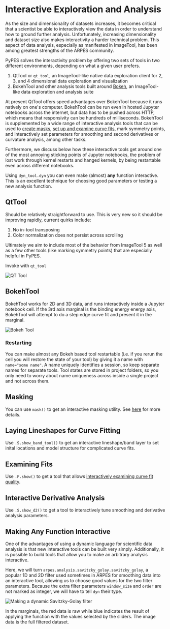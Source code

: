 # Interactive Exploration and Analysis

As the size and dimensionality of datasets increases, it becomes critical
that a scientist be able to interactively view the data in order to understand
how to ground further analysis. Unfortunately, increasing dimensionality and dataset size also makes interactivity a
harder technical problem. This aspect of data analysis, especially as manifested in
ImageTool, has been among greatest strengths of the ARPES community.

PyPES solves the interactivity problem by offering two sets of tools in two 
different environments, depending on what a given user prefers.

1. QtTool or `qt_tool`, an ImageTool-like native data exploration client for 2, 3, and 4
   dimensional data exploration and visualization
2. BokehTool and other analysis tools built around [Bokeh](https://bokeh.pydata.org/en/latest/), 
   an ImageTool-like data exploration and analysis suite
   
At present QtTool offers speed advantages over BokehTool because it runs natively on 
one's computer. BokehTool can be run even in hosted Jupyter notebooks across 
the internet, but data has to be pushed across HTTP, which means that responsivity
can be hundreds of milliseconds. BokehTool is supplemented by a wide range of interactive
analysis tools that can be used to [create masks](/data-manipulation),
[set up and examine curve fits](/curve-fitting), mark symmetry points, and interactively 
set parameters for smoothing and second derivatives or curvature analysis, 
among other tasks.

Furthermore, we discuss below how these interactive tools get around one of the most
annoying sticking points of Jupyter notebooks, the problem of lost work through kernel 
restarts and hanged kernels, by being restartable even across different notebooks.

Using `dyn_tool.dyn` you can even make (almost) **any** function interactive. This is 
an excellent technique for choosing good parameters or testing a new analysis function. 

## QtTool

Should be relatively straightforward to use. This is very new so it should be improving rapidly,
current quirks include:

1. No in-tool transposing
2. Color normalization does not persist across scrolling

Ultimately we aim to include most of the behavior from ImageTool 5 as well
as a few other tools (like marking symmetry points) that are especially helpful in PyPES.

Invoke with `qt_tool`

![QT Tool](static/qt-tool.png) 

## BokehTool

BokehTool works for 2D and 3D data, and runs interactively inside a Jupyter notebook cell.
If the 3rd axis marginal is the binding energy energy axis, BokehTool will attempt to do a step edge
curve fit and present it in the marginal.

![Bokeh Tool](static/bokeh-tool.png) 

### Restarting

You can make almost any Bokeh based tool restartable (i.e. if you rerun the cell
you will restore the state of your tool) by giving it a name with `name="some name"`.
A name uniquely identifies a session, so keep separate names for separate tools. Tool 
states are stored in project folders, so you only need to worry about name uniqueness 
across inside a single project and not across them.

## Masking

You can use `mask()` to get an interactive masking utility. See [here](/data-manipulation?id=masking) 
for more details.

## Laying Lineshapes for Curve Fitting

Use `.S.show_band_tool()` to get an interactive lineshape/band layer to set inital locations 
and model structure for complicated curve fits.  

## Examining Fits

Use `.F.show()` to get a tool that allows 
[interactively examining curve fit quality](/curve-fitting?id=examining-fit-quality-interactively).

## Interactive Derivative Analysis

Use `.S.show_d2()` to get a tool to interactively tune smoothing and derivative analysis parameters.

## Making Any Function Interactive 

One of the advantages of using a dynamic language for scientific data analysis is 
that new interactive tools can be built very simply. Additionally, it is possible to build
tools that allow you to make an arbitrary analysis interactive.

Here, we will turn `arpes.analysis.savitzky_golay.savitzky_golay`, a popular 1D and 2D filter
used sometimes in ARPES for smoothing data into an interactive tool, allowing us to choose good 
values for the two filter parameters. Because the extra filter parameters `window_size` and `order`
are not marked as integer, we will have to tell `dyn` their type.   

![Making a dynamic Savitzky-Golay filter](/static/dyn.png)

In the marginals, the red data is raw while blue indicates the result of 
applying the function with the values selected by the sliders. The image data 
is the full filtered dataset.